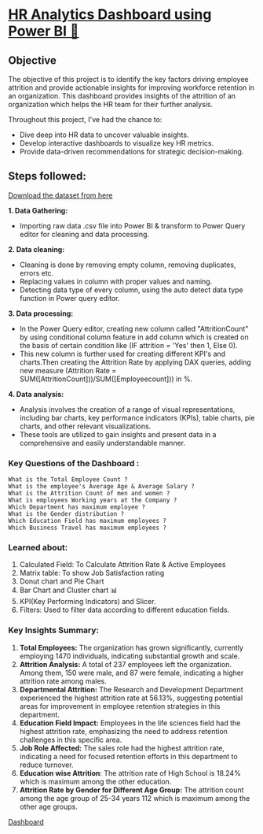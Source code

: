 
# [HR Analytics Dashboard using Power BI 🔗](https://drive.google.com/file/d/1h30yQ-tukzdef7TLYNqnkKJKS_5BZZmr/view?usp=sharing)

## Objective

The objective of this project is to identify the key factors driving employee attrition and provide actionable insights for improving workforce retention in an organization.
This dashboard provides insights of the attrition of an organization which helps the HR team for their further analysis.

Throughout this project, I've had the chance to:

- Dive deep into HR data to uncover valuable insights.
- Develop interactive dashboards to visualize key HR metrics.
- Provide data-driven recommendations for strategic decision-making.

## Steps followed:

[Download the dataset from here](https://docs.google.com/spreadsheets/d/1zGx61NdbXoosYdrCraDgaaavNZCzjLL_/edit?usp=sharing&ouid=115970559951748233059&rtpof=true&sd=true)

**1. Data Gathering:** 
  - Importing raw data .csv file into Power BI & transform to Power Query editor for cleaning and data processing.
          
**2. Data cleaning:**
  - Cleaning is done by removing empty column, removing duplicates, errors etc.
  - Replacing values in column with proper values and naming.
  - Detecting data type of every column, using the auto detect data type function in Power query editor.
          
**3. Data processing:**
  - In the Power Query editor, creating new column called "AttritionCount" by using conditional column feature in add column which is created on the basis of certain condition like (IF attrition = 'Yes' then 1, Else 0).
  - This new column is further used for creating different KPI's and charts.Then creating the Attrition Rate by applying DAX queries, adding new measure (Attrition Rate = SUM([AttritionCount]))/SUM([Employeecount])) in %.
          
**4. Data analysis:**
  - Analysis involves the creation of a range of visual representations, including bar charts, key performance indicators (KPIs), table charts, pie charts, and other relevant visualizations.
  - These tools are utilized to gain insights and present data in a comprehensive and easily understandable manner.

### Key Questions of the Dashboard :

    What is the Total Employee Count ?
    What is the employee's Average Age & Average Salary ?
    What is the Attrition Count of men and women ?
    What is employees Working years at the Company ?
    Which Department has maximum employee ?
    What is the Gender distribution ?
    Which Education Field has maximum employees ?
    Which Business Travel has maximum employees ?

### Learned about:
1. Calculated Field: To Calculate Attrition Rate & Active Employees
2. Matrix table: To show Job Satisfaction rating
3. Donut chart and Pie Chart
4. Bar Chart and Cluster chart 📊
5. KPI(Key Performing Indicators) and Slicer.
6. Filters: Used to filter data according to different education fields.
 
### Key Insights Summary:

1. **Total Employees:** The organization has grown significantly, currently employing 1470 individuals, indicating substantial growth and scale.
2. **Attrition Analysis:** A total of 237 employees left the organization. Among them, 150 were male, and 87 were female, indicating a higher attrition rate among males.
3. **Departmental Attrition:** The Research and Development Department experienced the highest attrition rate at 56.13%, suggesting potential areas for improvement in employee retention strategies in this department.
4. **Education Field Impact:** Employees in the life sciences field had the highest attrition rate, emphasizing the need to address retention challenges in this specific area.
5. **Job Role Affected:** The sales role had the highest attrition rate, indicating a need for focused retention efforts in this department to reduce turnover.
6. **Education wise Attrition**: The attrition rate of High School is 18.24% which is maximum among the other education. 
7. **Attrition Rate by Gender for Different Age Group:**  The attrition count among the age group of 25-34 years 112 which is maximum among the other age groups.

[ Dashboard](https://drive.google.com/file/d/1h30yQ-tukzdef7TLYNqnkKJKS_5BZZmr/view?usp=sharing)





   
